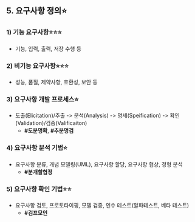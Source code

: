 ## 5. 요구사항 정의⭐

### 1) 기능 요구사항⭐⭐⭐

- 기능, 입력, 출력, 저장 수행 등

### 2) 비기능 요구사항⭐⭐⭐

- 성능, 품질, 제약사항, 호환성, 보안 등

### 3) 요구사항 개발 프로세스⭐

- 도출(Elicitation)/추출 -> 분석(Analysis) -> 명세(Speification) -> 확인(Validation)/검증(Valificaiton)
  - **#도분명확**, **#추분명검**

### 4) 요구사항 분석 기법⭐

- 요구사항 분류, 개념 모델링(UML), 요구사항 할당, 요구사항 협상, 정형 분석
  - **#분개할협정**

### 5) 요구사항 확인 기법⭐⭐

- 요구사항 검토, 프로토타이핑, 모델 검증, 인수 테스트(알파테스트, 베타 테스트)
  - **#검프모인**
